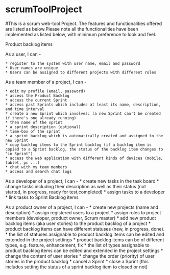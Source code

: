 # scrumToolProject
#This is a scrum web-tool Project. The features and functionalities offered are listed as below.Please note all the functionalities have been implemented as listed below, with minimum preference to look and feel.

Product backlog items

As a user, I can -

	* register to the system with user name, email and password
	* User names are unique
	* Users can be assigned to different projects with different roles



As a team member of a project, I can - 

	* edit my profile (email, password)
	* access the Product Backlog
	* access the current Sprint
	* access past Sprints which includes at least its name, description, and time interval
	* create a new Sprint which involves: (a new Sprint can't be created if there's one already running)
	* then name of the sprint
	* a sprint description (optional)
	* time-box of the sprint
	* a sprint backlog which is automatically created and assigned to the new Sprint
	* copy backlog items to the Sprint backlog (if a backlog item is copied to a Sprint backlog, the status of the backlog item changes to "in Sprint")
	* access the web application with different kinds of devices (mobile, tablet, pc ...)
	* chat with my team members
	* access and search chat logs


As a developer of a project, I can - 
	* create new tasks in the task board
	* change tasks including their description as well as their status (not started, in progress, ready for test,completed)
	* assign tasks to a developer
	* link tasks to Sprint Backlog items


As a product owner of a project, I can - 
	* create new projects (name and description)
	* assign registered users to a project
	* assign roles to project members (developer, product owner, Scrum master)
	* add new product backlog items (aka user stories) to the product backlog of a project
	* product backlog items can have different statuses (new, in progress, done).
	* the list of statuses assignable to product backlog items can be edited and extended in the project settings
	* product backlog items can be of different types, e.g. feature, enhancement, fix
	* the list of types assignable to product backlog items can be edited and extended in the project settings
	* change the content of user stories
	* change the order (priority) of user stories in the product backlog
	* cancel a Sprint
	* close a Sprint (this includes setting the status of a sprint backlog item to closed or not)



